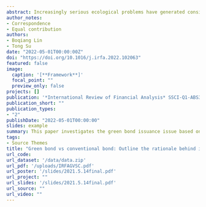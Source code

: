 ```yaml
---
abstract: Increasingly serious ecological problems have generated considerable focus on environmental-friendly green bonds. Although it has been experiencing rapid development, the rationales behind its issuance remained largely unexplored. This paper makes an initial discussion based on China. We analyze the roles of potential factors that might affect issuers to choose between green or conventional bonds, as well as identify the confrontational combinations of the statistically significant determinants. A sample of green and matching conventional corporate bond issuance records since 2016 is studied through the binary choice regressions (Probit and Logit) and fuzzy set qualitative comparative analysis (fs-QCA). The results demonstrate different motives and premises drive firms to choose green or conventional bonds when using debt financing. This choice can be eventually attributed to the financing demand and the preference of issuers. The factors related to bonds' specific characteristics, issuers' financial features, and external ambience conditions might play significant roles in this decision process. Additionally, we summarized three causal paths affecting the green bond issuance choice. Overall, this paper provides a knowledge basis for targeted encouraging green bond issuance, some corresponding implications are also concluded.
author_notes:
- Correspondence
- Equal contribution
authors:
- Boqiang Lin
- Tong Su
date: "2022-05-01T00:00:00Z"
doi: "https://doi.org/10.1016/j.irfa.2022.102063"
featured: false
image:
  caption: '[**Framework**]'
  focal_point: ""
  preview_only: false
projects: []
publication: '*International Review of Financial Analysis* SSCI-Q1-ABS3*'
publication_short: ""
publication_types:
- "2"
publishDate: "2022-05-01T00:00:00"
slides: example
summary: This paper investigates the green bond issuance issue based on the Chinese context. The choices between green and conventional bonds could be attributed to the financing demand and the preference of issuers.The factors related to bonds’ specific characteristics, issuers’ financial features, and external ambience conditions might play significant roles in this decision process.
tags:
- Source Themes
title: "Green bond vs conventional bond: Outline the rationale behind issuance choices in China"
url_code: 
url_dataset: '/data/data.zip'
url_pdf: '/uploads/IRFAGVSC.pdf'
url_poster: '/slides/2021.5.14final.pdf'
url_project: ""
url_slides: '/slides/2021.5.14final.pdf'
url_source: ""
url_video: ""
---
```


